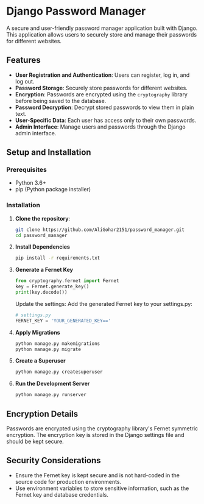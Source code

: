 # Django Password Manager

A secure and user-friendly password manager application built with Django. This application allows users to securely store and manage their passwords for different websites.

## Features

- **User Registration and Authentication**: Users can register, log in, and log out.
- **Password Storage**: Securely store passwords for different websites.
- **Encryption**: Passwords are encrypted using the `cryptography` library before being saved to the database.
- **Password Decryption**: Decrypt stored passwords to view them in plain text.
- **User-Specific Data**: Each user has access only to their own passwords.
- **Admin Interface**: Manage users and passwords through the Django admin interface.

## Setup and Installation

### Prerequisites

- Python 3.6+
- pip (Python package installer)

### Installation

1. **Clone the repository**:

    ```bash
    git clone https://github.com/AliGohar2151/password_manager.git
    cd password_manager
    ```

2. **Install Dependencies**

    ```bash
    pip install -r requirements.txt
    ```

3. **Generate a Fernet Key**

    ```python
    from cryptography.fernet import Fernet
    key = Fernet.generate_key()
    print(key.decode())
    ```

    Update the settings: Add the generated Fernet key to your settings.py:
    ```python
    # settings.py
    FERNET_KEY = 'YOUR_GENERATED_KEY=='
    ```

4. **Apply Migrations**

    ```bash
    python manage.py makemigrations
    python manage.py migrate
    ```

5. **Create a Superuser**

    ```bash
    python manage.py createsuperuser
    ```

6. **Run the Development Server**

    ```bash
    python manage.py runserver
    ```

## Encryption Details

Passwords are encrypted using the cryptography library's Fernet symmetric encryption. The encryption key is stored in the Django settings file and should be kept secure.

## Security Considerations

- Ensure the Fernet key is kept secure and is not hard-coded in the source code for production environments.
- Use environment variables to store sensitive information, such as the Fernet key and database credentials.
